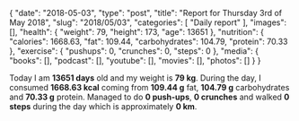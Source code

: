 {
    "date": "2018-05-03",
    "type": "post",
    "title": "Report for Thursday 3rd of May 2018",
    "slug": "2018\/05\/03",
    "categories": [
        "Daily report"
    ],
    "images": [],
    "health": {
        "weight": 79,
        "height": 173,
        "age": 13651
    },
    "nutrition": {
        "calories": 1668.63,
        "fat": 109.44,
        "carbohydrates": 104.79,
        "protein": 70.33
    },
    "exercise": {
        "pushups": 0,
        "crunches": 0,
        "steps": 0
    },
    "media": {
        "books": [],
        "podcast": [],
        "youtube": [],
        "movies": [],
        "photos": []
    }
}

Today I am <strong>13651 days</strong> old and my weight is <strong>79 kg</strong>. During the day, I consumed <strong>1668.63 kcal</strong> coming from <strong>109.44 g</strong> fat, <strong>104.79 g</strong> carbohydrates and <strong>70.33 g</strong> protein. Managed to do <strong>0 push-ups</strong>, <strong>0 crunches</strong> and walked <strong>0 steps</strong> during the day which is approximately <strong>0 km</strong>.